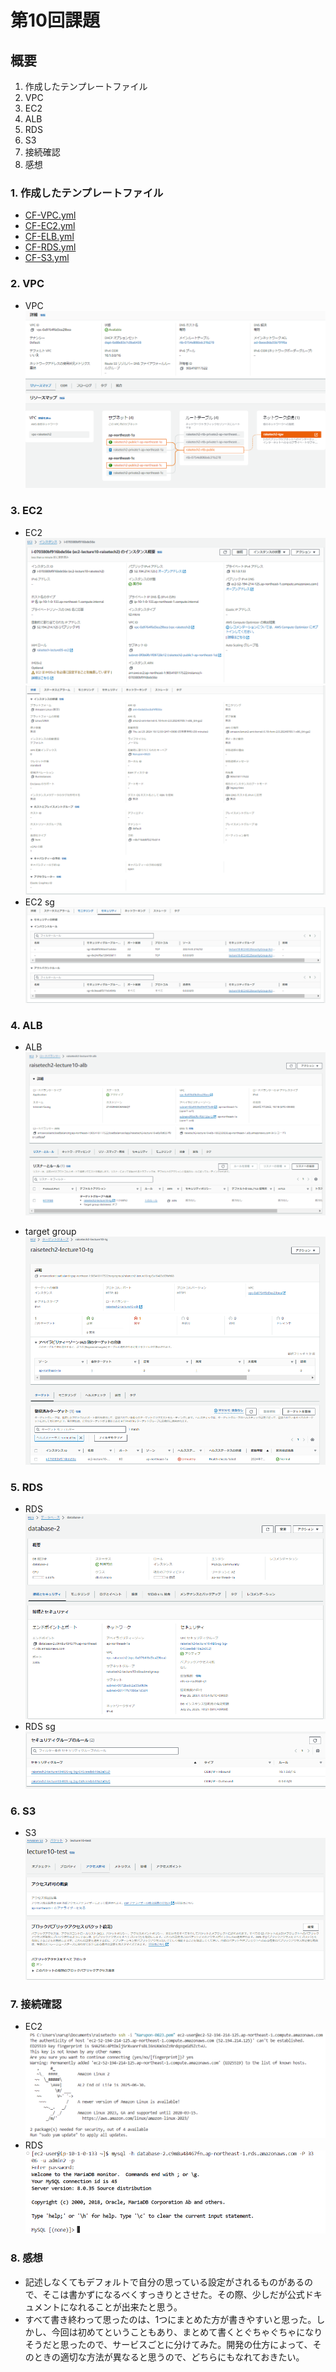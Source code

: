 # 第10回課題
## 概要
1. 作成したテンプレートファイル
2. VPC
3. EC2
4. ALB
5. RDS
6. S3
7. 接続確認
8. 感想

### 1. 作成したテンプレートファイル
- [CF-VPC.yml](CF-lecture10/CF-VPC.yml)
- [CF-EC2.yml](CF-lecture10/CF-EC2.yml)
- [CF-ELB.yml](CF-lecture10/CF-ELB.yml)
- [CF-RDS.yml](CF-lecture10/CF-RDS.yml)
- [CF-S3.yml](CF-lecture10/CF-S3.yml)
  
### 2. VPC
- VPC  
![VPC](images/lecture10-1.png)
  
### 3. EC2
- EC2  
![EC2](images/lecture10-2.png)
![EC2](images/lecture10-2(2).png)
- EC2 sg
![EC2](images/lecture10-2(3).png)
  
### 4. ALB
- ALB  
![ALB](images/lecture10-3.png)

- target group  
![target group](images/lecture10-4.png)
  
### 5. RDS
- RDS  
![RDS](images/lecture10-5.png)
- RDS sg
![RDS sg](images/lecture10-5(2).png)
  
### 6. S3
- S3  
![S3](images/lecture10-6.png)
  
### 7. 接続確認
- EC2  
![接続確認　EC2](images/lecture10-7.png)
- RDS  
![接続確認　RDS](images/lecture10-8.png)
  
### 8. 感想
- 記述しなくてもデフォルトで自分の思っている設定がされるものがあるので、そこは書かずになるべくすっきりとさせた。その際、少しだが公式ドキュメントになれることが出来たと思う。
- すべて書き終わって思ったのは、1つにまとめた方が書きやすいと思った。しかし、今回は初めてということもあり、まとめて書くとぐちゃぐちゃになりそうだと思ったので、サービスごとに分けてみた。開発の仕方によって、そのときの適切な方法が異なると思うので、どちらにもなれておきたい。
